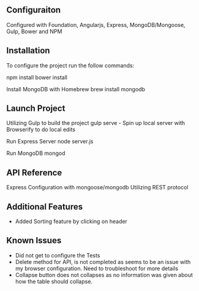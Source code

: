 ## Configuraiton

Configured with Foundation, Angularjs, Express, MongoDB/Mongoose, Gulp, Bower and NPM

## Installation

To configure the project run the follow commands:

npm install
bower install

Install MongoDB with Homebrew
  brew install mongodb

## Launch Project  

Utilizing Gulp to build the project
  gulp serve
    - Spin up local server with Browserify to do local edits

Run Express Server
  node server.js

Run MongoDB
  mongod

## API Reference

Express Configuration with mongoose/mongodb
Utilizing REST protocol

## Additional Features

 - Added Sorting feature by clicking on header

## Known Issues
 - Did not get to configure the Tests
 - Delete method for API, is not completed as seems to be an issue with my browser configuration. Need to troubleshoot for more details
 - Collapse button does not collapses as no information was given about how the table should collapse.

